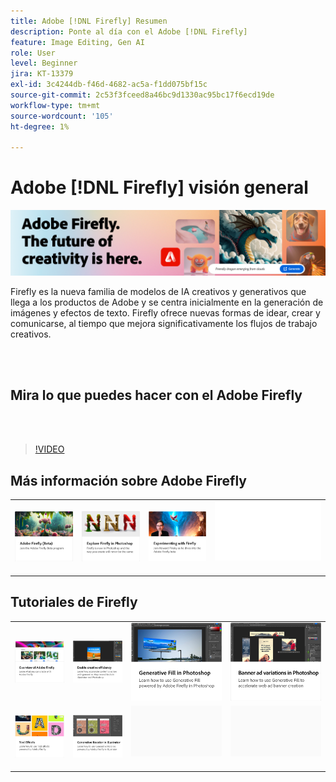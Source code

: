 ```yaml
---
title: Adobe [!DNL Firefly] Resumen
description: Ponte al día con el Adobe [!DNL Firefly]
feature: Image Editing, Gen AI
role: User
level: Beginner
jira: KT-13379
exl-id: 3c4244db-f46d-4682-ac5a-f1dd075bf15c
source-git-commit: 2c53f3fceed8a46bc9d1330ac95bc17f6ecd19de
workflow-type: tm+mt
source-wordcount: '105'
ht-degree: 1%

---
```


# Adobe [!DNL Firefly] visión general

![Imagen de héroe de Firefly](../assets/firefly.png)

Firefly es la nueva familia de modelos de IA creativos y generativos que llega a los productos de Adobe y se centra inicialmente en la generación de imágenes y efectos de texto. Firefly ofrece nuevas formas de idear, crear y comunicarse, al tiempo que mejora significativamente los flujos de trabajo creativos.

<br> 

## Mira lo que puedes hacer con el Adobe Firefly

<br> 

>[!VIDEO](https://video.tv.adobe.com/v/3416970t1?quality=12&learn=on&hidetitle=true)

## Más información sobre Adobe Firefly

<table style="table-layout:fixed">
<tr>
   <td>
      <a href="https://firefly.adobe.com/" target="_blank">
         <img alt="Adobe Firefly (Beta)" src="assets/firefly-beta.png" />
      </a>
  </td>
  <td>
      <a href="https://www.adobe.com/sensei/generative-ai/firefly.html" target="_blank">
         <img alt="Explorar Firefly en Photoshop" src="assets/firefly-photoshop.png" />
      </a>
  </td>
  <td>
      <a href="webinar-experimenting.md">
         <img alt="Experimentar con el Adobe Firefly" src="assets/webinar-experimenting.png" />
      </a>
  </td>
  <td>
    <img alt="Separador" src="../assets/Whitespacer.png" />
    <div>
    <br>
  </td>
</tr>
</table>

## Tutoriales de Firefly

<table style="table-layout:fixed">
<tr>
   <td>
      <a href="overview-of-firefly.md">
         <img alt="Visión general del Adobe Firefly" src="assets/firefly-overview.png" />
      </a>
   </td>
   <td>
      <a href="enable-creative-efficiency.md">
         <img alt="Activar la eficacia creativa" src="assets/enable-creative-efficiency.png" />
      </a>
   </td>
   <td>
      <a href="generative-fill.md">
         <img alt="Relleno generativo en Photoshop" src="assets/generative-fill.png" />
      </a>
   </td>
  <td>
      <a href="web-banner-ad.md">
         <img alt="Variaciones de anuncios de banner en Photoshop" src="assets/banner-ad-variations.png" />
      </a>
  </td>
</tr>
<tr>
<td>
      <a href="text-effects.md">
         <img alt="Efectos de texto" src="assets/text-effects.png" />
      </a>
  </td>
<td>
      <a href="generative-recolor.md">
         <img alt="Recolor generativo en Illustrator" src="assets/firefly-recolor.png" />
      </a>
  </td>
  <td>
    <img alt="Separador" src="../assets/Gray_thumbnail.png" />
    <div>
    <br>
  </td>
  <td>
    <img alt="Separador" src="../assets/Gray_thumbnail.png" />
    <div>
    <br>
  </td>
</tr>
</table>

